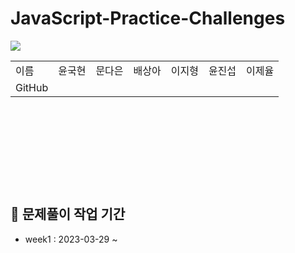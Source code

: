 
# JavaScript-Practice-Challenges 
<img src="https://img.shields.io/badge/JavaScript-F7DF1E?style=flat&logo=JavaScript&logoColor=white" />
<table style="margin-left: auto; margin-right: auto; width: 600px; height: 200px;">
            <tr>
                <td>이름</td>
                <td>윤국현</td>
                <td>문다은</td>
                <td>배상아</td>
                <td>이지형</td>
                <td>윤진섭</td>
                <td>이제율</td>
            </tr>
            <tr>
                <td>GitHub</td>
                <td><a href=""></a></td>
                <td><a href=""></a></td>
                <td><a href=""></a></td>
                <td><a href=""></a></td>
                <td><a href=""></a></td>
                <td><a href=""></a></td>
            </tr>
  </table>

## :book: 문제풀이 작업 기간
- week1 : 2023-03-29 ~ 

